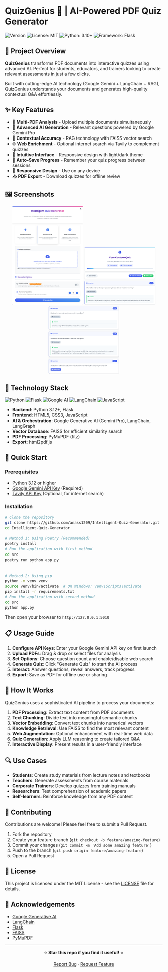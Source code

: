 # QuizGenius 🧠 | AI-Powered PDF Quiz Generator

![Version](https://img.shields.io/badge/version-1.0.0-blue.svg?cacheSeconds=2592000)
![License: MIT](https://img.shields.io/badge/License-MIT-yellow.svg)
![Python: 3.10+](https://img.shields.io/badge/Python-3.12+-blue.svg)
![Framework: Flask](https://img.shields.io/badge/Framework-Flask-red.svg)

</div>

## 💫 Project Overview

**QuizGenius** transforms PDF documents into interactive quizzes using advanced AI. Perfect for students, educators, and trainers looking to create relevant assessments in just a few clicks.

Built with cutting-edge AI technology (Google Gemini + LangChain + RAG), QuizGenius understands your documents and generates high-quality contextual Q&A effortlessly.

## ✨ Key Features

- 📄 **Multi-PDF Analysis** - Upload multiple documents simultaneously
- 🤖 **Advanced AI Generation** - Relevant questions powered by Google Gemini Pro
- 🎯 **Contextual Accuracy** - RAG technology with FAISS vector search
- 🌐 **Web Enrichment** - Optional internet search via Tavily to complement quizzes
- 🎨 **Intuitive Interface** - Responsive design with light/dark theme
- 💾 **Auto-Save Progress** - Remember your quiz progress between sessions
- 📱 **Responsive Design** - Use on any device
- 📥 **PDF Export** - Download quizzes for offline review

## 🖼️ Screenshots

<div align="center">
  <img src="src/Picture/Home.png" alt="Main Interface" width="45%">
  <img src="src/Picture/Result1.png" alt="Generated Quiz" width="45%">
  <img src="src/Picture/Result2.png" alt="Generated Quiz" width="45%">

</div>

## 🧰 Technology Stack

![Python](https://img.shields.io/badge/Python-3776AB?style=for-the-badge&logo=python&logoColor=white)
![Flask](https://img.shields.io/badge/Flask-000000?style=for-the-badge&logo=flask&logoColor=white)
![Google AI](https://img.shields.io/badge/Google_Gemini-4285F4?style=for-the-badge&logo=google&logoColor=white)
![LangChain](https://img.shields.io/badge/LangChain-121212?style=for-the-badge&logo=chainlink&logoColor=white)
![JavaScript](https://img.shields.io/badge/JavaScript-F7DF1E?style=for-the-badge&logo=javascript&logoColor=black)


- **Backend**: Python 3.12+, Flask
- **Frontend**: HTML5, CSS3, JavaScript
- **AI & Orchestration**: Google Generative AI (Gemini Pro), LangChain, LangGraph
- **Vector Database**: FAISS for efficient similarity search
- **PDF Processing**: PyMuPDF (fitz)
- **Export**: html2pdf.js

## 🚀 Quick Start

### Prerequisites

- Python 3.12 or higher
- [Google Gemini API Key](https://ai.google.dev/) (Required)
- [Tavily API Key](https://tavily.com/) (Optional, for internet search)

### Installation

```bash
# Clone the repository
git clone https://github.com/anass1209/Intelligent-Quiz-Generator.git
cd Intelligent-Quiz-Generator

# Method 1: Using Poetry (Recommended)
poetry install
# Run the application with first method
cd src
poetry run python app.py


# Method 2: Using pip
python -m venv venv
source venv/bin/activate  # On Windows: venv\Scripts\activate
pip install -r requirements.txt
# Run the application with second method
cd src
python app.py

```

Then open your browser to `http://127.0.0.1:5010`

## 📋 Usage Guide

1. **Configure API Keys**: Enter your Google Gemini API key on first launch
2. **Upload PDFs**: Drag & drop or select files for analysis
3. **Set Options**: Choose question count and enable/disable web search
4. **Generate Quiz**: Click "Generate Quiz" to start the AI process
5. **Interact**: Answer questions, reveal answers, track progress
6. **Export**: Save as PDF for offline use or sharing

## 🔄 How It Works

QuizGenius uses a sophisticated AI pipeline to process your documents:

1. **PDF Processing**: Extract text content from PDF documents
2. **Text Chunking**: Divide text into meaningful semantic chunks
3. **Vector Embedding**: Convert text chunks into numerical vectors
4. **Knowledge Retrieval**: Use FAISS to find the most relevant content
5. **Web Augmentation**: Optional enhancement with real-time web data
6. **Quiz Generation**: Apply LLM reasoning to create tailored Q&A
7. **Interactive Display**: Present results in a user-friendly interface

## 🔍 Use Cases

- **Students**: Create study materials from lecture notes and textbooks
- **Teachers**: Generate assessments from course materials
- **Corporate Trainers**: Develop quizzes from training manuals
- **Researchers**: Test comprehension of academic papers
- **Self-learners**: Reinforce knowledge from any PDF content

## 🤝 Contributing

Contributions are welcome! Please feel free to submit a Pull Request.

1. Fork the repository
2. Create your feature branch (`git checkout -b feature/amazing-feature`)
3. Commit your changes (`git commit -m 'Add some amazing feature'`)
4. Push to the branch (`git push origin feature/amazing-feature`)
5. Open a Pull Request

## 📄 License

This project is licensed under the MIT License - see the [LICENSE](LICENSE) file for details.

## 🙏 Acknowledgements

- [Google Generative AI](https://ai.google.dev/)
- [LangChain](https://www.langchain.com/)
- [Flask](https://flask.palletsprojects.com/)
- [FAISS](https://github.com/facebookresearch/faiss)
- [PyMuPDF](https://github.com/pymupdf/PyMuPDF)

---

<div align="center">

⭐ **Star this repo if you find it useful!** ⭐

[Report Bug](https://github.com/anass1209/Intelligent-Quiz-Generator/issues) · [Request Feature](https://github.com/anass1209/Intelligent-Quiz-Generator/issues)

</div>